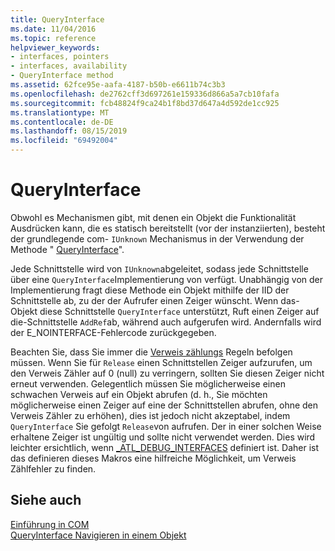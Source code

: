 ```yaml
---
title: QueryInterface
ms.date: 11/04/2016
ms.topic: reference
helpviewer_keywords:
- interfaces, pointers
- interfaces, availability
- QueryInterface method
ms.assetid: 62fce95e-aafa-4187-b50b-e6611b74c3b3
ms.openlocfilehash: de2762cff3d697261e159336d866a5a7cb10fafa
ms.sourcegitcommit: fcb48824f9ca24b1f8bd37d647a4d592de1cc925
ms.translationtype: MT
ms.contentlocale: de-DE
ms.lasthandoff: 08/15/2019
ms.locfileid: "69492004"
---
```

# <a name="queryinterface"></a>QueryInterface

Obwohl es Mechanismen gibt, mit denen ein Objekt die Funktionalität Ausdrücken kann, die es statisch bereitstellt (vor der instanziierten), besteht der grundlegende com- `IUnknown` Mechanismus in der Verwendung der Methode " [QueryInterface](/windows/win32/api/unknwn/nf-unknwn-iunknown-queryinterface(q_))".

Jede Schnittstelle wird von `IUnknown`abgeleitet, sodass jede Schnittstelle über eine `QueryInterface`Implementierung von verfügt. Unabhängig von der Implementierung fragt diese Methode ein Objekt mithilfe der IID der Schnittstelle ab, zu der der Aufrufer einen Zeiger wünscht. Wenn das-Objekt diese Schnittstelle `QueryInterface` unterstützt, Ruft einen Zeiger auf die-Schnittstelle `AddRef`ab, während auch aufgerufen wird. Andernfalls wird der E_NOINTERFACE-Fehlercode zurückgegeben.

Beachten Sie, dass Sie immer die [Verweis zählungs](../atl/reference-counting.md) Regeln befolgen müssen. Wenn Sie für `Release` einen Schnittstellen Zeiger aufzurufen, um den Verweis Zähler auf 0 (null) zu verringern, sollten Sie diesen Zeiger nicht erneut verwenden. Gelegentlich müssen Sie möglicherweise einen schwachen Verweis auf ein Objekt abrufen (d. h., Sie möchten möglicherweise einen Zeiger auf eine der Schnittstellen abrufen, ohne den Verweis Zähler zu erhöhen), dies ist jedoch nicht akzeptabel, indem `QueryInterface` Sie gefolgt `Release`von aufrufen. Der in einer solchen Weise erhaltene Zeiger ist ungültig und sollte nicht verwendet werden. Dies wird leichter ersichtlich, wenn [_ATL_DEBUG_INTERFACES](reference/debugging-and-error-reporting-macros.md#_atl_debug_interfaces) definiert ist. Daher ist das definieren dieses Makros eine hilfreiche Möglichkeit, um Verweis Zählfehler zu finden.

## <a name="see-also"></a>Siehe auch

[Einführung in COM](../atl/introduction-to-com.md)<br/>
[QueryInterface Navigieren in einem Objekt](/windows/win32/com/queryinterface--navigating-in-an-object)
